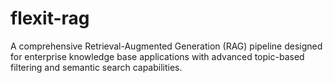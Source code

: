 # flexit-rag
A comprehensive Retrieval-Augmented Generation (RAG) pipeline designed for enterprise knowledge base applications with advanced topic-based filtering and semantic search capabilities.
